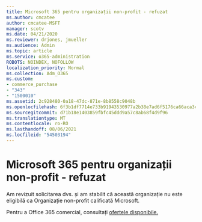 ```yaml
---
title: Microsoft 365 pentru organizații non-profit - refuzat
ms.author: cmcatee
author: cmcatee-MSFT
manager: scotv
ms.date: 04/21/2020
ms.reviewer: drjones, jmueller
ms.audience: Admin
ms.topic: article
ms.service: o365-administration
ROBOTS: NOINDEX, NOFOLLOW
localization_priority: Normal
ms.collection: Adm_O365
ms.custom:
- commerce_purchase
- "343"
- "1500010"
ms.assetid: 2c928480-0a18-47dc-871e-8b8558c9048b
ms.openlocfilehash: 6f3b1df7714e733b91943530977a2b38e7ad6f5176ca66aca3c4b950c67236f0
ms.sourcegitcommit: d71b18e1403859fbfc45ddd9a57c8ab68f4d9f96
ms.translationtype: MT
ms.contentlocale: ro-RO
ms.lasthandoff: 08/06/2021
ms.locfileid: "54503194"
---
```

# <a name="microsoft-365-for-nonprofits---declined"></a>Microsoft 365 pentru organizații non-profit - refuzat

Am revizuit solicitarea dvs. și am stabilit că această organizație nu este eligibilă ca Organizație non-profit calificată Microsoft.
  
Pentru a Office 365 comercial, consultați [ofertele disponibile.](https://portal.office.com/AdminPortal/Home)

